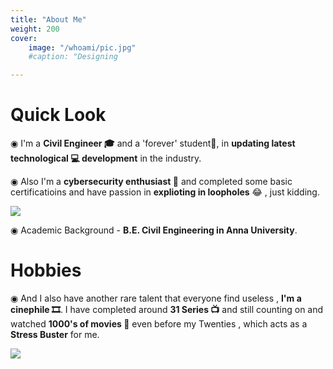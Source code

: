 ```yaml
---
title: "About Me"
weight: 200
cover:
    image: "/whoami/pic.jpg"
    #caption: "Designing

---
```

#  Quick Look

◉ I'm a **Civil Engineer 🎓** and a 'forever' student🥰, in **updating latest technological 💻 development** in the industry.

◉ Also I'm a **cybersecurity enthusiast 🎩** and completed some basic certificatioins and have passion in **explioting in loopholes** 😂 , just kidding.

![](/whoami/pic1.jpg)

◉ Academic Background - **B.E. Civil Engineering in Anna University**.

# Hobbies

◉ And I also have another rare talent that everyone find useless , **I'm a cinephile 🎞**.
   I have completed around **31 Series 📺** and still counting on and watched **1000's of movies 📡** even before my Twenties , which acts as a **Stress Buster** for me.

![](/whoami/pic3.jpg)
